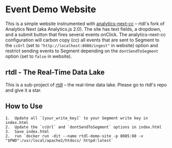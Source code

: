 # Event Demo Website
This is a simple website instrumented with [analytics-next-cc](https://github.com/realtimedatalake/analytics-next-cc) – rtdl's fork of Analytics Next (aka Analytics.js 2.0). The site has text fields, a dropdown, and a submit button that fires several events onClick. The analytics-next-cc configuration will carbon copy (cc) all events that are sent to Segment to the `ccUrl` (set to `"http://localhost:8080/ingest"` in website) option and restrict sending events to Segment depending on the `dontSendToSegment` option (set to `false` in website).

## rtdl - The Real-Time Data Lake
This is a sub-project of [rtdl](https://github.com/realtimedatalake/rtdl) – the real-time 
data lake. Please go to rtdl's repo and give it a star.

## How to Use
    1.  Update all `[your_write_key]` to your Segment write key in index.html
    2.  Update the `ccUrl` and `dontSendToSegment` options in index.html
    3.  Save index.html
    2.  run `docker run -dit --name rtdl-demo-site -p 8085:80 -v "$PWD":/usr/local/apache2/htdocs/ httpd:latest`
